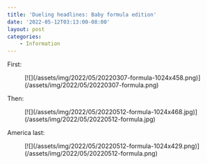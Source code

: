 ```yaml
---
title: 'Dueling headlines: Baby formula edition'
date: '2022-05-12T03:13:00-08:00'
layout: post
categories:
    - Information
---
```


First:

<figure class="wp-block-image size-large">[![](/assets/img/2022/05/20220307-formula-1024x458.png)](/assets/img/2022/05/20220307-formula.png)</figure>Then:

<figure class="wp-block-image size-large">[![](/assets/img/2022/05/20220512-formula-1024x468.jpg)](/assets/img/2022/05/20220512-formula.jpg)</figure>America last:

<figure class="wp-block-image size-large">[![](/assets/img/2022/05/20220512-formula-1024x429.png)](/assets/img/2022/05/20220512-formula.png)</figure>